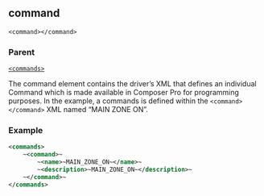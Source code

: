 ## command

`<command></command>`


### Parent

[`<commands>`][1]


The command element contains the driver’s XML that defines an individual Command which is made available in Composer Pro for programming purposes. In the example, a commands is defined within the `<command></command>` XML named “MAIN ZONE ON”.


### Example

```xml
<commands>
	~<command>~
   		~<name>~MAIN_ZONE_ON~</name>~
   		~<description>~MAIN_ZONE_ON~</description>~
 	~</command>~
</commands>
```





[1]:	https://snap-one.github.io/docs-driverworks-xml/#commands-xml-commands